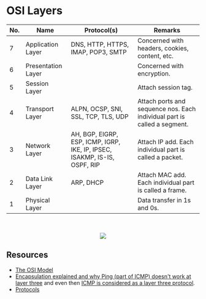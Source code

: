 # OSI Layers

No. | Name | Protocol(s) | Remarks
--- | ---- | --------- | -------
7 | Application Layer | DNS, HTTP, HTTPS, IMAP, POP3, SMTP | Concerned with headers, cookies, content, etc.
6 | Presentation Layer |  | Concerned with encryption.
5 | Session Layer | | Attach session tag.
4 | Transport Layer | ALPN, OCSP, SNI, SSL, TCP, TLS, UDP | Attach ports and sequence nos. Each individual part is called a segment.
3 | Network Layer | AH, BGP, EIGRP, ESP, ICMP, IGRP, IKE, IP, IPSEC, ISAKMP, IS-IS, OSPF, RIP | Attach IP add. Each individual part is called a packet.
2 | Data Link Layer | ARP, DHCP | Attach MAC add. Each individual part is called a frame.
1 | Physical Layer | | Data transfer in 1s and 0s.

<p align="center">
  <br />
  <br />
  <img src="https://user-images.githubusercontent.com/50140864/101920490-e3352480-3bf1-11eb-8a76-18fc51052498.png" />
</p>


## Resources

- [The OSI Model](https://www.youtube.com/watch?v=7IS7gigunyI)
- [Encapsulation explained and why Ping (part of ICMP) doesn't work at layer three](https://www.youtube.com/watch?v=2shvrp0-yHw) and even then [ICMP is considered as a layer three protocol](https://serverfault.com/questions/511965/why-is-icmp-categorized-as-a-layer-3-protocol).
- [Protocols](protocols.md)

